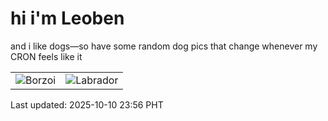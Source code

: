 # hi i'm Leoben

and i like dogs—so have some random dog pics that change whenever my CRON feels like it

|  |  |
|--------|----------|
| ![Borzoi](https://random-dog-vercel.vercel.app/api/random-borzoi?v=1760111792) | ![Labrador](https://random-dog-vercel.vercel.app/api/random-labrador?v=1760111792) |

Last updated: 2025-10-10 23:56 PHT
